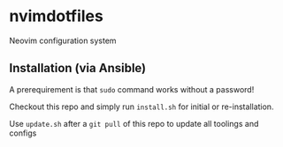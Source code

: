 # nvimdotfiles

Neovim configuration system

## Installation (via Ansible)

A prerequirement is that `sudo` command works without a password!

Checkout this repo and simply run `install.sh` for initial or re-installation.

Use `update.sh` after a `git pull` of this repo to update all toolings and
configs
